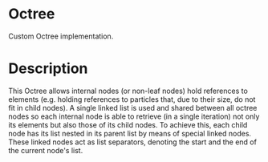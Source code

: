 Octree
======

Custom Octree implementation.

# Description

This Octree allows internal nodes (or non-leaf nodes) hold references to elements (e.g. holding references to particles that, due to their size, do not fit in child nodes). A single linked list is used and shared between all octree nodes so each internal node is able to retrieve (in a single iteration) not only its elements but also those of its child nodes. To achieve this, each child node has its list nested in its parent list by means of special linked nodes. These linked nodes act as list separators, denoting the start and the end of the current node's list.
